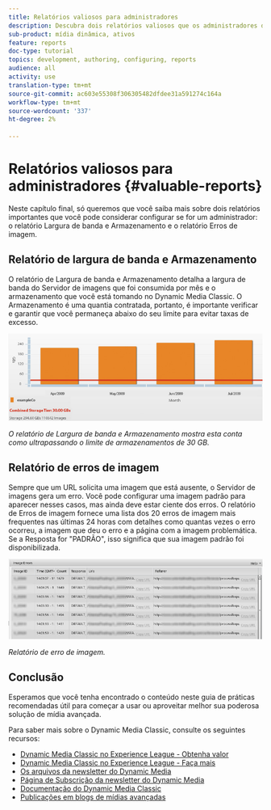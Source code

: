 ```yaml
---
title: Relatórios valiosos para administradores
description: Descubra dois relatórios valiosos que os administradores do Dynamic Media Classic devem considerar a configuração.
sub-product: mídia dinâmica, ativos
feature: reports
doc-type: tutorial
topics: development, authoring, configuring, reports
audience: all
activity: use
translation-type: tm+mt
source-git-commit: ac603e55308f306305482dfdee31a591274c164a
workflow-type: tm+mt
source-wordcount: '337'
ht-degree: 2%

---
```



# Relatórios valiosos para administradores {#valuable-reports}

Neste capítulo final, só queremos que você saiba mais sobre dois relatórios importantes que você pode considerar configurar se for um administrador: o relatório Largura de banda e Armazenamento e o relatório Erros de imagem.

## Relatório de largura de banda e Armazenamento

O relatório de Largura de banda e Armazenamento detalha a largura de banda do Servidor de imagens que foi consumida por mês e o armazenamento que você está tomando no Dynamic Media Classic. O Armazenamento é uma quantia contratada, portanto, é importante verificar e garantir que você permaneça abaixo do seu limite para evitar taxas de excesso.

![imagem](assets/valuable-reports/reports-1.jpg)

_O relatório de Largura de banda e Armazenamento mostra esta conta como ultrapassando o limite de armazenamentos de 30 GB._

## Relatório de erros de imagem

Sempre que um URL solicita uma imagem que está ausente, o Servidor de imagens gera um erro. Você pode configurar uma imagem padrão para aparecer nesses casos, mas ainda deve estar ciente dos erros. O relatório de Erros de imagem fornece uma lista dos 20 erros de imagem mais frequentes nas últimas 24 horas com detalhes como quantas vezes o erro ocorreu, a imagem que deu o erro e a página com a imagem problemática. Se a Resposta for &quot;PADRÃO&quot;, isso significa que sua imagem padrão foi disponibilizada.

![imagem](assets/valuable-reports/reports-2.jpg)

_Relatório de erro de imagem._

## Conclusão

Esperamos que você tenha encontrado o conteúdo neste guia de práticas recomendadas útil para começar a usar ou aproveitar melhor sua poderosa solução de mídia avançada.

Para saber mais sobre o Dynamic Media Classic, consulte os seguintes recursos:

- [Dynamic Media Classic no Experience League - Obtenha valor](https://guided.adobe.com/?launch=AEM-5a#recommended/solutions/experience-manager)
- [Dynamic Media Classic no Experience League - Faça mais](https://guided.adobe.com/?launch=AEM-6a#recommended/solutions/experience-manager)
- [Os arquivos da newsletter do Dynamic Media](https://docs.adobe.com/content/help/en/dynamic-media-classic/using/dynamic-media-newsletter.html)
- [Página de Subscrição da newsletter do Dynamic Media](https://www.adobe.com/subscription/dynamic-media-newsletter.html)
- [Documentação do Dynamic Media Classic](https://docs.adobe.com/content/help/en/dynamic-media-classic/using/home.html)
- [Publicações em blogs de mídias avançadas](https://theblog.adobe.com/tag/dynamic-media)
